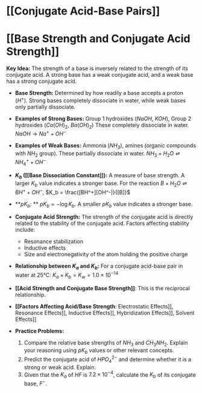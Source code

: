 # [[Conjugate Acid-Base Pairs]]
# [[Base Strength and Conjugate Acid Strength]]

**Key Idea:**  The strength of a base is inversely related to the strength of its conjugate acid.  A strong base has a weak conjugate acid, and a weak base has a strong conjugate acid.

* **Base Strength:** Determined by how readily a base accepts a proton ($H^+$).  Strong bases completely dissociate in water, while weak bases only partially dissociate.

* **Examples of Strong Bases:** Group 1 hydroxides ($NaOH$, $KOH$), Group 2 hydroxides ($Ca(OH)_2$, $Ba(OH)_2$)  These completely dissociate in water.  $NaOH \rightarrow Na^+ + OH^-$

* **Examples of Weak Bases:** Ammonia ($NH_3$), amines (organic compounds with $NH_2$ group). These partially dissociate in water. $NH_3 + H_2O \rightleftharpoons NH_4^+ + OH^-$

* **$K_b$ ([[Base Dissociation Constant]]):**  A measure of base strength.  A larger $K_b$ value indicates a stronger base.  For the reaction $B + H_2O \rightleftharpoons BH^+ + OH^-$,  $K_b = \frac{[BH^+][OH^-]}{[B]}$

* **$pK_b$: ** $pK_b = -\log{K_b}$.  A smaller $pK_b$ value indicates a stronger base.

* **Conjugate Acid Strength:** The strength of the conjugate acid is directly related to the stability of the conjugate acid.  Factors affecting stability include:
    * Resonance stabilization
    * Inductive effects
    * Size and electronegativity of the atom holding the positive charge

* **Relationship between $K_a$ and $K_b$:** For a conjugate acid-base pair in water at 25°C: $K_a \times K_b = K_w = 1.0 \times 10^{-14}$

* **[[Acid Strength and Conjugate Base Strength]]**:  This is the reciprocal relationship.

* **[[Factors Affecting Acid/Base Strength**:  Electrostatic Effects]], Resonance Effects]], Inductive Effects]], Hybridization Effects]], Solvent Effects]]


* **Practice Problems:**

    1.  Compare the relative base strengths of $NH_3$ and $CH_3NH_2$.  Explain your reasoning using $pK_b$ values or other relevant concepts.
    2.  Predict the conjugate acid of $HPO_4^{2-}$ and determine whether it is a strong or weak acid. Explain.
    3.  Given that the $K_a$ of $HF$ is $7.2 \times 10^{-4}$, calculate the $K_b$ of its conjugate base, $F^-$.



